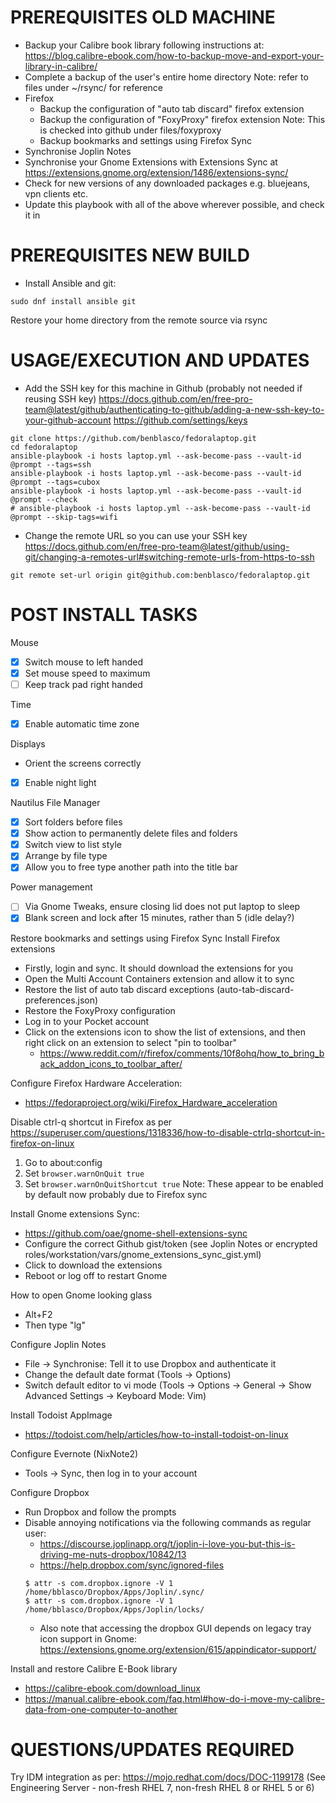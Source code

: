 # PREREQUISITES OLD MACHINE

- Backup your Calibre book library following instructions at:
    https://blog.calibre-ebook.com/how-to-backup-move-and-export-your-library-in-calibre/
- Complete a backup of the user's entire home directory
    Note: refer to files under ~/rsync/ for reference
- Firefox
    - Backup the configuration of "auto tab discard" firefox extension
    - Backup the configuration of "FoxyProxy" firefox extension
      Note: This is checked into github under files/foxyproxy
    - Backup bookmarks and settings using Firefox Sync
- Synchronise Joplin Notes
- Synchronise your Gnome Extensions with Extensions Sync at https://extensions.gnome.org/extension/1486/extensions-sync/
- Check for new versions of any downloaded packages e.g. bluejeans, vpn clients etc.
- Update this playbook with all of the above wherever possible, and check it in

# PREREQUISITES NEW BUILD

- Install Ansible and git:
```
sudo dnf install ansible git
```

Restore your home directory from the remote source via rsync

# USAGE/EXECUTION AND UPDATES

- Add the SSH key for this machine in Github (probably not needed if reusing SSH key)
    https://docs.github.com/en/free-pro-team@latest/github/authenticating-to-github/adding-a-new-ssh-key-to-your-github-account
    https://github.com/settings/keys

```
git clone https://github.com/benblasco/fedoralaptop.git
cd fedoralaptop
ansible-playbook -i hosts laptop.yml --ask-become-pass --vault-id @prompt --tags=ssh
ansible-playbook -i hosts laptop.yml --ask-become-pass --vault-id @prompt --tags=cubox
ansible-playbook -i hosts laptop.yml --ask-become-pass --vault-id @prompt --check 
# ansible-playbook -i hosts laptop.yml --ask-become-pass --vault-id @prompt --skip-tags=wifi
```

- Change the remote URL so you can use your SSH key
    https://docs.github.com/en/free-pro-team@latest/github/using-git/changing-a-remotes-url#switching-remote-urls-from-https-to-ssh

```
git remote set-url origin git@github.com:benblasco/fedoralaptop.git
```

# POST INSTALL TASKS

Mouse
- [x] Switch mouse to left handed
- [x] Set mouse speed to maximum
- [ ] Keep track pad right handed

Time
- [x] Enable automatic time zone

Displays
- Orient the screens correctly
- [x] Enable night light

Nautilus File Manager
- [x] Sort folders before files
- [x] Show action to permanently delete files and folders
- [x] Switch view to list style
- [x] Arrange by file type
- [x] Allow you to free type another path into the title bar

Power management
- [ ] Via Gnome Tweaks, ensure closing lid does not put laptop to sleep
- [x] Blank screen and lock after 15 minutes, rather than 5 (idle delay?)

Restore bookmarks and settings using Firefox Sync
Install Firefox extensions
- Firstly, login and sync.  It should download the extensions for you
- Open the Multi Account Containers extension and allow it to sync
- Restore the list of auto tab discard exceptions (auto-tab-discard-preferences.json)
- Restore the FoxyProxy configuration
- Log in to your Pocket account
- Click on the extensions icon to show the list of extensions, and then right click on an extension to select "pin to toolbar"
    - https://www.reddit.com/r/firefox/comments/10f8ohq/how_to_bring_back_addon_icons_to_toolbar_after/

Configure Firefox Hardware Acceleration:
- https://fedoraproject.org/wiki/Firefox_Hardware_acceleration

Disable ctrl-q shortcut in Firefox as per https://superuser.com/questions/1318336/how-to-disable-ctrlq-shortcut-in-firefox-on-linux
1. Go to about:config
2. Set `browser.warnOnQuit true`
3. Set `browser.warnOnQuitShortcut true`
Note: These appear to be enabled by default now probably due to Firefox sync

Install Gnome extensions Sync:
- https://github.com/oae/gnome-shell-extensions-sync
- Configure the correct Github gist/token (see Joplin Notes or encrypted roles/workstation/vars/gnome_extensions_sync_gist.yml)
- Click to download the extensions
- Reboot or log off to restart Gnome

How to open Gnome looking glass
- Alt+F2
- Then type "lg"

Configure Joplin Notes
- File -> Synchronise: Tell it to use Dropbox and authenticate it
- Change the default date format (Tools -> Options)
- Switch default editor to vi mode (Tools -> Options -> General -> Show Advanced Settings -> Keyboard Mode: Vim)

Install Todoist AppImage
- https://todoist.com/help/articles/how-to-install-todoist-on-linux

Configure Evernote (NixNote2)
- Tools -> Sync, then log in to your account

Configure Dropbox
- Run Dropbox and follow the prompts
- Disable annoying notifications via the following commands as regular user:
    - https://discourse.joplinapp.org/t/joplin-i-love-you-but-this-is-driving-me-nuts-dropbox/10842/13
    - https://help.dropbox.com/sync/ignored-files
    ```
    $ attr -s com.dropbox.ignore -V 1 /home/bblasco/Dropbox/Apps/Joplin/.sync/
    $ attr -s com.dropbox.ignore -V 1 /home/bblasco/Dropbox/Apps/Joplin/locks/
    ```
    - Also note that accessing the dropbox GUI depends on legacy tray icon support in Gnome:
    https://extensions.gnome.org/extension/615/appindicator-support/


Install and restore Calibre E-Book library
- https://calibre-ebook.com/download_linux
- https://manual.calibre-ebook.com/faq.html#how-do-i-move-my-calibre-data-from-one-computer-to-another

# QUESTIONS/UPDATES REQUIRED

Try IDM integration as per:
https://mojo.redhat.com/docs/DOC-1199178
(See Engineering Server - non-fresh RHEL 7, non-fresh RHEL 8 or RHEL 5 or 6)
